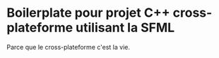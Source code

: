 # Boilerplate pour projet C++ cross-plateforme utilisant la SFML

Parce que le cross-plateforme c'est la vie.
